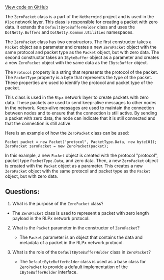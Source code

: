 [View code on GitHub](https://github.com/nethermindeth/nethermind/Nethermind.Network/Rlpx/ZeroPacket.cs)

The `ZeroPacket` class is a part of the `Nethermind` project and is used in the `Rlpx` network layer. This class is responsible for creating a packet with zero data. It extends the `DefaultByteBufferHolder` class and uses the `DotNetty.Buffers` and `DotNetty.Common.Utilities` namespaces.

The `ZeroPacket` class has two constructors. The first constructor takes a `Packet` object as a parameter and creates a new `ZeroPacket` object with the same protocol and packet type as the `Packet` object, but with zero data. The second constructor takes an `IByteBuffer` object as a parameter and creates a new `ZeroPacket` object with the same data as the `IByteBuffer` object.

The `Protocol` property is a string that represents the protocol of the packet. The `PacketType` property is a byte that represents the type of the packet. These properties are used to identify the protocol and packet type of the packet.

This class is used in the `Rlpx` network layer to create packets with zero data. These packets are used to send keep-alive messages to other nodes in the network. Keep-alive messages are used to maintain the connection between nodes and to ensure that the connection is still active. By sending a packet with zero data, the node can indicate that it is still connected and that the connection is still active.

Here is an example of how the `ZeroPacket` class can be used:

```
Packet packet = new Packet("protocol", PacketType.Data, new byte[0]);
ZeroPacket zeroPacket = new ZeroPacket(packet);
```

In this example, a new `Packet` object is created with the protocol "protocol", packet type `PacketType.Data`, and zero data. Then, a new `ZeroPacket` object is created with the `Packet` object as a parameter. This creates a new `ZeroPacket` object with the same protocol and packet type as the `Packet` object, but with zero data.
## Questions: 
 1. What is the purpose of the `ZeroPacket` class?
   - The `ZeroPacket` class is used to represent a packet with zero length payload in the RLPx network protocol.

2. What is the `Packet` parameter in the constructor of `ZeroPacket`?
   - The `Packet` parameter is an object that contains the data and metadata of a packet in the RLPx network protocol.

3. What is the role of the `DefaultByteBufferHolder` class in `ZeroPacket`?
   - The `DefaultByteBufferHolder` class is used as a base class for `ZeroPacket` to provide a default implementation of the `IByteBufferHolder` interface.